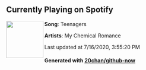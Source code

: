 ## Currently Playing on Spotify

[<img align="left" width="100" src="https://i.scdn.co/image/ab67616d00001e0217f77fab7e8f18d5f9fee4a1">](https://open.spotify.com/album/0FZK97MXMm5mUQ8mtudjuK)

**Song**: Teenagers

**Artists**: My Chemical Romance

Last updated at 7/16/2020, 3:55:20 PM

#### Generated with [20chan/github-now](https://github.com/20chan/github-now)